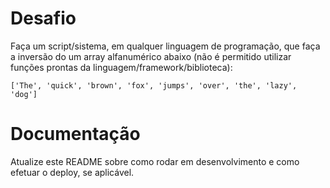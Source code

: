 # Desafio

Faça um script/sistema, em qualquer linguagem de programação, que faça a inversão do um array alfanumérico abaixo (não é permitido utilizar funções prontas da linguagem/framework/biblioteca):

`['The', 'quick', 'brown', 'fox', 'jumps', 'over', 'the', 'lazy', 'dog']`

# Documentação

Atualize este README sobre como rodar em desenvolvimento e como efetuar o deploy, se aplicável.